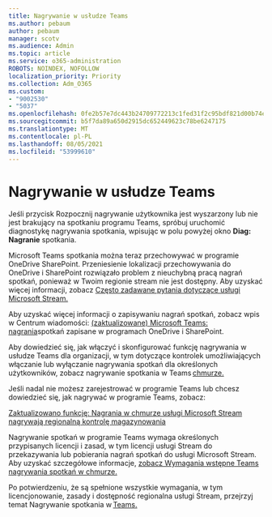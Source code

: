 ```yaml
---
title: Nagrywanie w usłudze Teams
ms.author: pebaum
author: pebaum
manager: scotv
ms.audience: Admin
ms.topic: article
ms.service: o365-administration
ROBOTS: NOINDEX, NOFOLLOW
localization_priority: Priority
ms.collection: Adm_O365
ms.custom:
- "9002530"
- "5037"
ms.openlocfilehash: 0fe2b57e7dc443b24709772213c1fed31f2c95bdf821d00b74e9d166dc223410
ms.sourcegitcommit: b5f7da89a650d2915dc652449623c78be6247175
ms.translationtype: MT
ms.contentlocale: pl-PL
ms.lasthandoff: 08/05/2021
ms.locfileid: "53999610"
---
```

# <a name="recording-in-teams"></a>Nagrywanie w usłudze Teams

Jeśli przycisk Rozpocznij  nagrywanie użytkownika jest wyszarzony lub nie jest brakujący na spotkaniu programu Teams, spróbuj uruchomić diagnostykę nagrywania spotkania, wpisując w polu powyżej okno **Diag: Nagranie** spotkania. 

Microsoft Teams spotkania można teraz przechowywać w programie OneDrive SharePoint. Przeniesienie lokalizacji przechowywania do OneDrive i SharePoint rozwiązało problem z nieuchybną pracą nagrań spotkań, ponieważ w Twoim regionie stream nie jest dostępny. Aby uzyskać więcej informacji, zobacz [Często zadawane pytania dotyczące usługi Microsoft Stream.](/stream/faq#which-regions-does-microsoft-stream-host-my-data-in)

Aby uzyskać więcej informacji o zapisywaniu nagrań spotkań, zobacz wpis w Centrum wiadomości: [(zaktualizowane) Microsoft Teams: nagrania](https://portal.microsoft.com/Adminportal/Home?ref=MessageCenter&id=MC222640)spotkań zapisane w programach OneDrive i SharePoint.

Aby dowiedzieć się, jak włączyć i skonfigurować funkcję nagrywania w usłudze Teams dla organizacji, w tym dotyczące kontrolek umożliwiających włączanie lub wyłączanie nagrywania spotkań dla określonych użytkowników, zobacz nagrywanie spotkania w Teams [chmurze.](/microsoftteams/cloud-recording) 

Jeśli nadal nie możesz zarejestrować w programie Teams lub chcesz dowiedzieć się, jak nagrywać w programie Teams, zobacz: 

[Zaktualizowano funkcję: Nagrania w chmurze usługi Microsoft Stream nagrywają regionalną kontrolę magazynowania](https://admin.microsoft.com/AdminPortal/Home#/MessageCenter?id=MC214327)

Nagrywanie spotkań w programie Teams wymaga określonych przypisanych licencji i zasad, w tym licencji usługi Stream do przekazywania lub pobierania nagrań spotkań do usługi Microsoft Stream. Aby uzyskać szczegółowe informacje, [zobacz Wymagania wstępne Teams nagrywania spotkań w chmurze.](/microsoftteams/cloud-recording#prerequisites-for-teams-cloud-meeting-recording)

Po potwierdzeniu, że są spełnione wszystkie wymagania, w tym licencjonowanie, zasady i dostępność regionalna usługi Stream, przejrzyj temat Nagrywanie spotkania w [Teams.](https://support.office.com/article/34dfbe7f-b07d-4a27-b4c6-de62f1348c24) 
